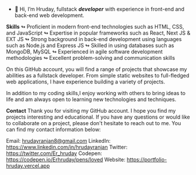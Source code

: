 - 👋 Hi, I’m Hruday, fullstack **_developer_** with experience in front-end and back-end web development.

**Skills**
↬ Proficient in modern front-end technologies such as HTML, CSS, and JavaScript
↬ Expertise in popular frameworks such as React, Next JS & EXT JS
↬ Strong background in back-end development using languages such as Node.js and Express JS
↬ Skilled in using databases such as MongoDB, MySQL
↬ Experienced in agile software development methodologies
↬ Excellent problem-solving and communication skills

On this GitHub account, you will find a range of projects that showcase my abilities as a fullstack developer. From simple static websites to full-fledged web applications, I have experience building a variety of projects.

In addition to my coding skills,I enjoy working with others to bring ideas to life and am always open to learning new technologies and techniques.

**Contact**
Thank you for visiting my GitHub account. I hope you find my projects interesting and educational. If you have any questions or would like to collaborate on a project, please don't hesitate to reach out to me. You can find my contact information below:

Email: hrudayranjan8@gmail.com
LinkedIn: https://www.linkedin.com/in/hrudayranjan
Twitter: https://twitter.com/Er_hruday
Codepen: https://codepen.io/Erhruday/pens/loved
Website: https://portfolio-hruday.vercel.app
